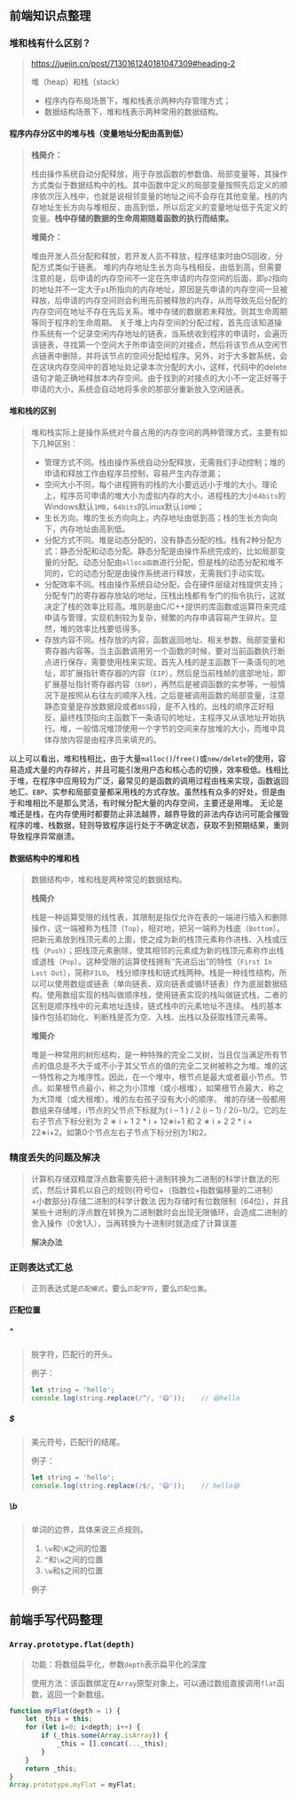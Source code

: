 ## 前端知识点整理

### 堆和栈有什么区别？

> https://juejin.cn/post/7130161240181047309#heading-2
>
> 堆（heap）和栈（stack）
>
> - 程序内存布局场景下，堆和栈表示两种内存管理方式；
> - 数据结构场景下，堆和栈表示两种常用的数据结构。

#### 程序内存分区中的堆与栈（变量地址分配由高到低）

> **栈简介：**
>
> 栈由操作系统自动分配释放，用于存放函数的参数值、局部变量等，其操作方式类似于数据结构中的栈。其中函数中定义的局部变量按照先后定义的顺序依次压入栈中，也就是说相邻变量的地址之间不会存在其他变量。栈的内存地址生长方向与堆相反，由高到低，所以后定义的变量地址低于先定义的变量。**栈中存储的数据的生命周期随着函数的执行而结束。**
>
> **堆简介：**
>
> 堆由开发人员分配和释放，若开发人员不释放，程序结束时由OS回收，分配方式类似于链表。
> 堆的内存地址生长方向与栈相反，由低到高，但需要注意的是，后申请的内存空间不一定在先申请的内存空间的后面，即`p2`指向的地址并不一定大于`p1`所指向的内存地址，原因是先申请的内存空间一旦被释放，后申请的内存空间则会利用先前被释放的内存，从而导致先后分配的内存空间在地址不存在先后关系。堆中存储的数据若未释放。则其生命周期等同于程序的生命周期。
> 关于堆上内存空间的分配过程，首先应该知道操作系统有一个记录空闲内存地址的链表，当系统收到程序的申请时，会遍历该链表，寻找第一个空间大于所申请空间的对接点，然后将该节点从空闲节点链表中删除，并将该节点的空间分配给程序。另外，对于大多数系统，会在这块内存空间中的首地址处记录本次分配的大小，这样，代码中的delete语句才能正确地释放本内存空间。由于找到的对接点的大小不一定正好等于申请的大小，系统会自动地将多余的那部分重新放入空闲链表。

#### 堆和栈的区别

> 堆和栈实际上是操作系统对今晨占用的内存空间的两种管理方式，主要有如下几种区别：
>
> - 管理方式不同。栈由操作系统自动分配释放，无需我们手动控制；堆的申请和释放工作由程序员控制，容易产生内存泄漏；
> - 空间大小不同，每个进程拥有的栈的大小要远远小于堆的大小。理论上，程序员可申请的堆大小为虚拟内存的大小，进程栈的大小`64bits`的Windows默认`1MB`，`64bits`的Linux默认`10MB`；
> - 生长方向。堆的生长方向向上，内存地址由低到高；栈的生长方向向下，内存地址由高到低。
> - 分配方式不同。堆是动态分配的，没有静态分配的栈。栈有2种分配方式：静态分配和动态分配。静态分配是由操作系统完成的，比如局部变量的分配。动态分配由`alloca函数`进行分配，但是栈的动态分配和堆不同的，它的动态分配是由操作系统进行释放，无需我们手动实现。
> - 分配效率不同。栈由操作系统自动分配，会在硬件层级对栈提供支持；分配专门的寄存器存放站的地址，压栈出栈都有专门的指令执行，这就决定了栈的效率比较高。堆则是由C/C++提供的库函数或运算符来完成申请与管理，实现机制较为复杂，频繁的内存申请容易产生碎片。显然，堆的效率比栈要低得多。
> - 存放内容不同。栈存放的内容，函数返回地址、相关参数、局部变量和寄存器内容等。当主函数调用另一个函数的时候，要对当前函数执行断点进行保存，需要使用栈来实现，首先入栈的是主函数下一条语句的地址，即扩展指针寄存器的内容（`EIP`），然后是当前栈帧的底部地址，即扩展基址指针寄存器内容（`EBP`），再然后是被调函数的实参等，一般情况下是按照从右往左的顺序入栈，之后是被调用函数的局部变量，注意静态变量是存放数据段或者`BSS`段，是不入栈的。出栈的顺序正好相反，最终栈顶指向主函数下一条语句的地址，主程序又从该地址开始执行。堆，一般情况堆顶使用一个字节的空间来存放堆的大小，而堆中具体存放内容是由程序员来填充的。



以上可以看出，堆和栈相比，由于大量`malloc()`/`free()`或`new/delete`的使用，容易造成大量的内存碎片，并且可能引发用户态和核心态的切换，效率极低。栈相比于堆，在程序中应用较为广泛，最常见的是函数的调用过程由栈来实现，函数返回地汇、`EBP`、实参和局部变量都采用栈的方式存放。虽然栈有众多的好处，但是由于和堆相比不是那么灵活，有时候分配大量的内存空间，主要还是用堆。
无论是堆还是栈，在内存使用时都要防止非法越界，越界导致的非法内存访问可能会摧毁程序的堆、栈数据，轻则导致程序运行处于不确定状态，获取不到预期结果，重则导致程序异常崩溃。

#### 数据结构中的堆和栈

> 数据结构中，堆和栈是两种常见的数据结构。
>
> **栈简介**
>
> 栈是一种运算受限的线性表，其限制是指仅允许在表的一端进行插入和删除操作，这一端被称为栈顶（`Top`），相对地，把另一端称为栈底（`Bottom`）。把新元素放到栈顶元素的上面，使之成为新的栈顶元素称作进栈、入栈或压栈（`Push`）；把栈顶元素删除，使其相邻的元素成为新的栈顶元素称作出栈或退栈（`Pop`）。这种受限的运算使栈拥有“先进后出”的特性（`First In Last Out`），简称`FILO`。 
>  栈分顺序栈和链式栈两种。栈是一种线性结构，所以可以使用数组或链表（单向链表、双向链表或循环链表）作为底层数据结构。使用数组实现的栈叫做顺序栈，使用链表实现的栈叫做链式栈，二者的区别是顺序栈中的元素地址连续，链式栈中的元素地址不连续。 
>  栈的基本操作包括初始化、判断栈是否为空、入栈、出栈以及获取栈顶元素等。
>
> **堆简介**
>
> 堆是一种常用的树形结构，是一种特殊的完全二叉树，当且仅当满足所有节点的值总是不大于或不小于其父节点的值的完全二叉树被称之为堆。堆的这一特性称之为堆序性。因此，在一个堆中，根节点是最大或者最小节点。节点。如果根节点最小，称之为小顶堆（或小根堆），如果根节点最大，称之为大顶堆（或大根堆）。堆的左右孩子没有大小的顺序。
> 堆的存储一般都用数组来存储堆，i节点的父节点下标就为( i – 1 ) / 2 (i – 1) / 2(i–1)/2。它的左右子节点下标分别为 2 ∗ i + 1 2 * i + 12∗i+1 和 2 ∗ i + 2 2 * i + 22∗i+2。如第0个节点左右子节点下标分别为1和2。



### 精度丢失的问题及解决

> 计算机存储双精度浮点数需要先把十进制转换为二进制的科学计数法的形式，然后计算机以自己的规则{符号位+（指数位+指数偏移量的二进制）+小数部分}存储二进制的科学计数法
> 因为存储时有位数限制（64位），并且某些十进制的浮点数在转换为二进制数时会出现无限循环，会造成二进制的舍入操作（0舍1入），当再转换为十进制时就造成了计算误差
>
> **解决办法**



### 正则表达式汇总

> 正则表达式是`匹配模式`，要么`匹配字符`，要么`匹配位置`。

#### 匹配位置

##### ^

> 脱字符，匹配行的开头。
>
> 例子：
>
> ```javascript
> let string = 'hello';
> console.log(string.replace(/^/, '😄'));	// 😄hello
> ```

##### $

> 美元符号，匹配行的结尾。
>
> 例子：
>
> ```javascript
> let string = 'hello';
> console.log(string.replace(/$/, '😄'));	// hello😄
> ```

##### \b

> 单词的边界，具体来说三点规则。
>
> 1. `\w`和`\W`之间的位置
> 2. `^`和`\w`之间的位置
> 3. `\w`和`$`之间的位置
>
> 例子



## 前端手写代码整理

### `Array.prototype.flat(depth)`

> 功能：将数组扁平化，参数`depth`表示扁平化的深度
>
> 使用方法：该函数绑定在`Array`原型对象上，可以通过数组直接调用`flat`函数，返回一个新数组。

```javascript
function myFlat(depth = 1) {
    let _this = this;
    for (let i=0; i<depth; i++) {
        if (_this.some(Array.isArray)) {
            _this = [].concat(..._this);
        }
    }
    return _this;
}
Array.prototype.myFlat = myFlat;
```

